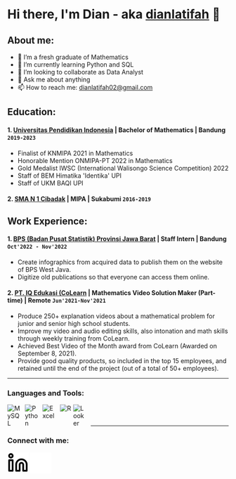 # Hi there, I'm Dian - aka [dianlatifah](https://www.linkedin.com/in/dianlatifah/) 👋
## About me:
- 🔭 I’m a fresh graduate of Mathematics
- 🌱 I’m currently learning Python and SQL
- 👯 I’m looking to collaborate as Data Analyst
- 💬 Ask me about anything
- 📫 How to reach me: dianlatifah02@gmail.com

## Education:

#### 1. [Universitas Pendidikan Indonesia](https://www.upi.edu/) | Bachelor of Mathematics | Bandung `2019-2023`
   - Finalist of KNMIPA 2021 in Mathematics
   - Honorable Mention ONMIPA-PT 2022 in Mathematics
   - Gold Medalist IWSC (International Walisongo Science Competition) 2022
   - Staff of BEM Himatika 'Identika' UPI
   - Staff of UKM BAQI UPI
     
 #### 2. [SMA N 1 Cibadak](https://sman1cibadak.sch.id/) | MIPA | Sukabumi `2016-2019`

## Work Experience:
#### 1. [BPS (Badan Pusat Statistik) Provinsi Jawa Barat](https://jabar.bps.go.id/) | Staff Intern | Bandung `Oct'2022 - Nov'2022`
   - Create infographics from acquired data to publish them on the website of BPS West Java.
   - Digitize old publications so that everyone can access them online.
#### 2. [PT. IQ Edukasi (CoLearn](https://colearn.id/) | Mathematics Video Solution Maker (Part-time) | Remote `Jun'2021-Nov'2021`
   - Produce 250+ explanation videos about a mathematical problem for junior and senior high school students.
   - Improve my video and audio editing skills, also intonation and math skills through weekly training from CoLearn.
   - Achieved Best Video of the Month award from CoLearn (Awarded on September 8, 2021).
   - Provide good quality products, so included in the top 15 employees, and retained until the end of the project (out of a total of 50+ employees).
---

### Languages and Tools:

[<img align="left" alt="MySQL" width="30px" src="https://cdn.jsdelivr.net/gh/devicons/devicon/icons/mysql/mysql-original.svg" style="padding-right:10px;" />][webdev]
[<img align="left" alt="Python" width="30px" src="https://upload.wikimedia.org/wikipedia/commons/thumb/c/c3/Python-logo-notext.svg/110px-Python-logo-notext.svg.png?20100317150552" style="padding-right:10px;" />][webdev]
[<img align="left" alt="Excel" width="30px" src="https://is2-ssl.mzstatic.com/image/thumb/Purple126/v4/a8/fd/5a/a8fd5a84-c6f1-355f-3b9f-6e86598efaa3/XCEL.png/1200x630bb.png" style="padding-right:10px;" />][webdev]
[<img align="left" alt="R" width="30px" src="https://upload.wikimedia.org/wikipedia/commons/thumb/1/1b/R_logo.svg/724px-R_logo.svg.png" style="padding-right:0px;" />][webdev]
[<img align="left" alt="Looker" width="30px" src="https://www.svgrepo.com/show/354012/looker-icon.svg" style="padding-right:10px;" />][webdev]

<br />
<br />

---
### Connect with me:

[![website](./img/linkedin-light.svg)](https://www.linkedin.com/in/dianlatifah/#gh-light-mode-only)
[![website](./img/linkedin-dark.svg)](https://www.linkedin.com/in/dianlatifah/#gh-dark-mode-only)
&nbsp;&nbsp;



[webdev]: https://github.com/dlatifah/dlatifah
